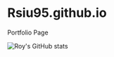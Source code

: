 # Rsiu95.github.io
Portfolio Page

![Roy's GitHub stats](https://github-readme-stats.vercel.app/api?username=rsiu95&show_icons=true&theme=radical)
